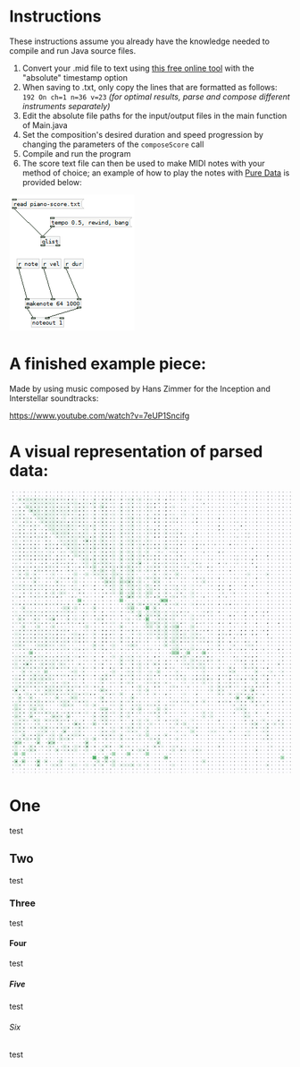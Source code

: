 # Instructions
These instructions assume you already have the knowledge needed to compile and run Java source files.

1. Convert your .mid file to text using [this free online tool](http://flashmusicgames.com/midi/mid2txt.php) with the "absolute" timestamp option
2. When saving to .txt, only copy the lines that are formatted as follows: `192 On ch=1 n=36 v=23` *(for optimal results, parse and compose different instruments separately)*
3. Edit the absolute file paths for the input/output files in the main function of Main.java
4. Set the composition's desired duration and speed progression by changing the parameters of the `composeScore` call
5. Compile and run the program
6. The score text file can then be used to make MIDI notes with your method of choice; an example of how to play the notes with [Pure Data](https://puredata.info/) is provided below: 

![](https://raw.githubusercontent.com/Bennett-Lynch/Markov/master/samples/pure-data-setup.png)

# A finished example piece:
Made by using music composed by Hans Zimmer for the Inception and Interstellar soundtracks:

https://www.youtube.com/watch?v=7eUP1Sncifg

# A visual representation of parsed data:
![](https://raw.githubusercontent.com/Bennett-Lynch/Markov/master/samples/visual-representation.png)

# One
test

## Two
test

### Three
test

#### Four
test

##### Five
test

###### Six
test
